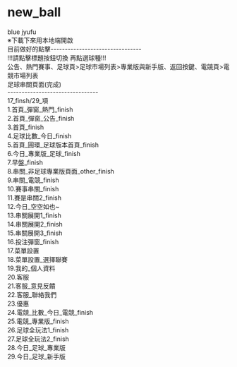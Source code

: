# new_ball
blue jyufu</br>
※下載下來用本地端開啟</br>
目前做好的點擊--------------------------------</br>
!!!請點擊標題按鈕切換 再點選球種!!!</br>
公告、熱門賽事、足球頁>足球市場列表>專業版與新手版、返回按鍵、電競頁>電競市場列表</br>
足球串關頁面(完成)</br>
--------------------------------</br>
17_finsh/29_項</br>
1.首頁_彈窗_熱門_finish</br>
2.首頁_彈窗_公告_finish</br>
3.首頁_finish</br>
4.足球比數_今日_finish</br>
5.首頁_圓環_足球版本首頁_finish</br>
6.今日_專業版_足球_finish</br>
7.早盤_finish</br>
8.串關_非足球專業版頁面_other_finish</br>
9.串關_電競_finish</br>
10.賽事串關_finish</br>
11.賽是串關2_finish</br>
12.今日_空空如也~</br>
13.串關展開1_finish</br>
14.串關展開2_finish</br>
15.串關展開3_finish</br>
16.投注彈窗_finish</br>
17.菜單設置</br>
18.菜單設置_選擇聯賽</br>
19.我的_個人資料</br>
20.客服</br>
21.客服_意見反饋</br>
22.客服_聯絡我們</br>
23.優惠</br>
24.電競_比數_今日_電競_finish</br>
25.電競_專業版_finish</br>
26.足球全玩法1_finish</br>
27.足球全玩法2_finish</br>
28.今日_足球_專業版</br>
29.今日_足球_新手版</br>
